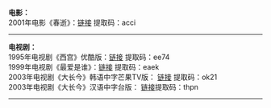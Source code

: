 **电影：**       
2001年电影《春逝》：[链接](https://pan.baidu.com/s/1LT-h3C34mVPYoPXOsjV3yg) 提取码：acci        

-----------------------------------------------------------------------------------------------------------------------------------------
**电视剧：**          
1995年电视剧《西宫》优酷版：[链接](https://pan.baidu.com/s/1nFLNXkONECJO9MFWIxnnTA) 提取码：ee74                       
1999年电视剧《最爱是谁》：[链接](https://pan.baidu.com/s/178A-mxi_dABvke_vm7_Bfw) 提取码：eaek              
2003年电视剧《大长今》韩语中字芒果TV版：  [链接](https://pan.baidu.com/s/1hF326yVrviR3Rv1TqQL91Q) 提取码：ok21                        
2003年电视剧《大长今》汉语中字台版：      [链接](https://pan.baidu.com/s/1Ci8FGCsPYaPjVXZqcruiFA)提取码：thpn                      



------------------------------------------------------------------------------------------------------------------------------------------

